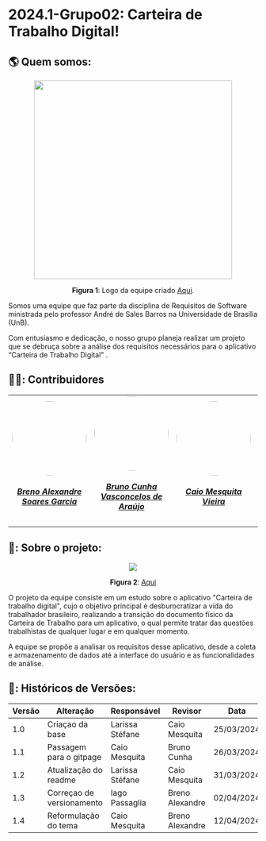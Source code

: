 # 2024.1-Grupo02: Carteira de Trabalho Digital!

## :earth_americas: Quem somos:

 <center>
  <img src="/docs/Midia/logoEquipeTransparente.png" width='400px'>

   **Figura 1**: Logo da equipe criado [Aqui](https://www.designevo.com/).
 </center>

Somos uma equipe que faz parte da disciplina de Requisitos de Software ministrada pelo professor André de Sales Barros na Universidade de Brasília (UnB). 

Com entusiasmo e dedicação, o nosso grupo planeja realizar um projeto  que se debruça sobre a análise dos requisitos necessários para o aplicativo “Carteira de Trabalho Digital” .
## 👨‍🎓: Contribuidores

<table style="margin-left: auto; margin-right: auto;">
    <tr>
        <td align="center">
            <a href="https://github.com/brenoalexandre0">
                <img style="border-radius: 50%;" src="https://github.com/brenoalexandre0.png" width="150px;"/>
                <h5 class="text-center"> Breno Alexandre Soares Garcia  </h5>
            </a>
        </td>
        <td align="center">
            <a href="https://github.com/brunocva">
                <img style="border-radius: 50%;" src="https://github.com/brunocva.png" width="150px;"/>
                <h5 class="text-center">Bruno Cunha Vasconcelos de Araújo <br> </h5>
            </a>
        </td>
       <td align="center">
            <a href="https://github.com/caiomesvie">
                <img style="border-radius: 50%;" src="https://github.com/caiomesvie.png" width="150px;"/>
                <h5 class="text-center"> Caio Mesquita Vieira <br> </h5>
            </a>
        </td>
      <td align="center">
            <a href="https://github.com/Paxxaglia">
                <img style="border-radius: 50%;" src="https://github.com/Paxxaglia.png" width="150px;"/>
                <h5 class="text-center"> Iago Passaglia Perereia <br> </h5>
            </a>
        </td>
      <td align="center">
            <a href="https://github.com/SkywalkerSupreme">
                <img style="border-radius: 50%;" src="https://github.com/SkywalkerSupreme.png" width="150px;"/>
                <h5 class="text-center">Larissa Stefane Barboza Santos <br> </h5>
            </a>
        </td>
      <td align="center">
            <a href="https://github.com/LuaMedeiros">
                <img style="border-radius: 50%;" src="https://github.com/LuaMedeiros.png" width="150px;"/>
                <h5 class="text-center"> Luana de Lima Medeiros <br> </h5>
            </a>
        </td>
      <td align="center">
            <a href="https://github.com/Izarias">
                <img style="border-radius: 50%;" src="https://github.com/Izarias.png" width="150px;"/>
                <h5 class="text-center"> Pedro Augusto Dourado Izarias <br> </h5>
            </a>
        </td>
      
</table>

## 📘: Sobre o projeto:

<center>
  <img src="https://www.gov.br/pt-br/noticias/financas-impostos-e-gestao-publica/2020/07/carteira-de-trabalho-digital-tem-mais-de-100-milhoes-de-acessos/carteira-de-trabalho.jpg/@@images/4786b7d4-2159-48e9-b44c-d4c728507a6f.jpeg">

  **Figura 2**: [Aqui](https://www.gov.br/pt-br/noticias/financas-impostos-e-gestao-publica/2020/07/carteira-de-trabalho-digital-tem-mais-de-100-milhoes-de-acessos)
</center>

O projeto da equipe consiste em um estudo sobre o aplicativo "Carteira de trabalho digital", cujo o objetivo principal é desburocratizar a vida do trabalhador brasileiro, realizando a transição do documento físico da Carteira de Trabalho para um aplicativo, o qual permite tratar das questões trabalhistas de qualquer lugar e em qualquer momento.

A equipe se propõe a analisar os requisitos desse aplicativo, desde a coleta e armazenamento de dados até a interface do usuário e as funcionalidades de análise.

## 📑: Históricos de Versões:

| Versão | Alteração | Responsável | Revisor | Data |
| - | - | - | - | - |
| 1.0 | Criaçao da base | Larissa Stéfane | Caio Mesquita| 25/03/2024 |
| 1.1 | Passagem para o gitpage | Caio Mesquita | Bruno Cunha | 26/03/2024 |
| 1.2 | Atualização do readme | Larissa Stéfane  | Caio Mesquita | 31/03/2024 |
| 1.3 | Correçao de versionamento | Iago Passaglia | Breno Alexandre | 02/04/2024 |
| 1.4 | Reformulação do tema | Caio Mesquita | Breno Alexandre | 12/04/2024 |

